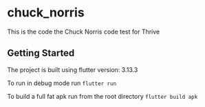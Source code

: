 # chuck_norris
This is the code the Chuck Norris code test for Thrive

## Getting Started
The project is built using flutter version: 3.13.3

To run in debug mode run
`flutter run`


To build a full fat apk run from the root directory
`flutter build apk`